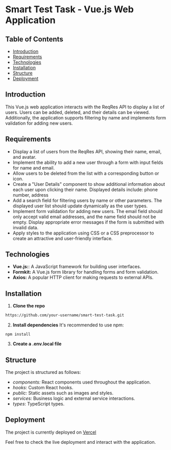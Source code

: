 # Smart Test Task - Vue.js Web Application

## Table of Contents

- [Introduction](#introduction)
- [Requirements](#requirements)
- [Technologies](#technologies)
- [Installation](#installation)
- [Structure](#structure)
- [Deployment](#deployment)

## Introduction

This Vue.js web application interacts with the ReqRes API to display a list of users. Users can be added, deleted, and their details can be viewed. Additionally, the application supports filtering by name and implements form validation for adding new users.

## Requirements

- Display a list of users from the ReqRes API, showing their name, email, and avatar.
- Implement the ability to add a new user through a form with input fields for name and email.
- Allow users to be deleted from the list with a corresponding button or icon.
- Create a "User Details" component to show additional information about each user upon clicking their name. Displayed details include: phone number, address
- Add a search field for filtering users by name or other parameters. The displayed user list should update dynamically as the user types.
- Implement form validation for adding new users. The email field should only accept valid email addresses, and the name field should not be empty. Display appropriate error messages if the form is submitted with invalid data.
- Apply styles to the application using CSS or a CSS preprocessor to create an attractive and user-friendly interface.

## Technologies

- **Vue.js:**: A JavaScript framework for building user interfaces.
- **Formkit:** A Vue.js form library for handling forms and form validation.
- **Axios:** A popular HTTP client for making requests to external APIs.

## Installation

1. **Clone the repo**

```bash
https://github.com/your-username/smart-test-task.git
```

2. **Install dependencies** It's recommended to use npm:

```
npm install
```

3. **Create a .env.local file**

## Structure

The project is structured as follows:

- _components:_ React components used throughout the application.
- _hooks:_ Custom React hooks.
- _public:_ Static assets such as images and styles.
- _services:_ Business logic and external service interactions.
- _types_: TypeScript types.

## Deployment

The project is currently deployed on [Vercel](https://smart-test-task.vercel.app/)

Feel free to check the live deployment and interact with the application.
